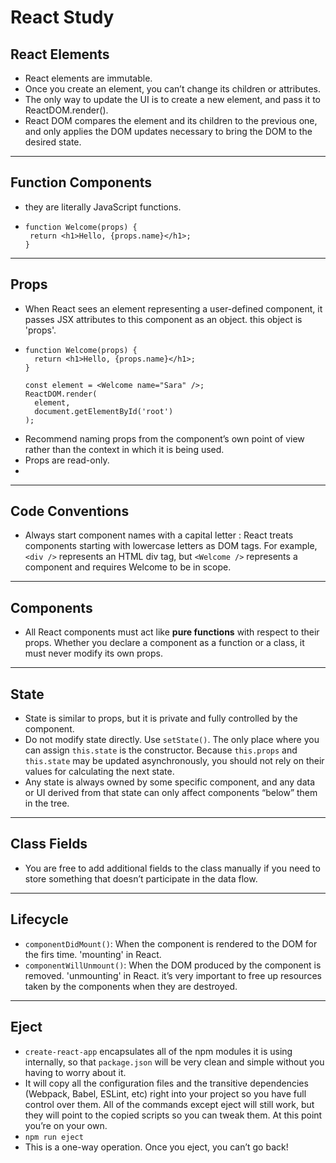 # React Study

## React Elements
 - React elements are immutable. 
 - Once you create an element, you can’t change its children or attributes. 
 - The only way to update the UI is to create a new element, and pass it to ReactDOM.render().
 - React DOM compares the element and its children to the previous one, and only applies the DOM updates necessary to bring the DOM to the desired state.

---

## Function Components
- they are literally JavaScript functions.
- ```JSX
  function Welcome(props) {
   return <h1>Hello, {props.name}</h1>;
  }
  ```

---

## Props
- When React sees an element representing a user-defined component, it passes JSX attributes to this component as an object. this object is 'props'.
- ```JSX
  function Welcome(props) {
    return <h1>Hello, {props.name}</h1>;
  }

  const element = <Welcome name="Sara" />;
  ReactDOM.render(
    element,
    document.getElementById('root')
  );
  ```
- Recommend naming props from the component’s own point of view rather than the context in which it is being used.
- Props are read-only.
- 
---

## Code Conventions
- Always start component names with a capital letter
  : React treats components starting with lowercase letters as DOM tags. For example, ```<div />``` represents an HTML div tag, but ```<Welcome />``` represents a component and requires Welcome to be in scope.

---

## Components
- All React components must act like **pure functions** with respect to their props. Whether you declare a component as a function or a class, it must never modify its own props. 

---

## State
- State is similar to props, but it is private and fully controlled by the component.
- Do not modify state directly. Use ```setState()```. The only place where you can assign ```this.state``` is the constructor. Because ```this.props``` and ```this.state``` may be updated asynchronously, you should not rely on their values for calculating the next state.
- Any state is always owned by some specific component, and any data or UI derived from that state can only affect components “below” them in the tree.

---

## Class Fields
- You are free to add additional fields to the class manually if you need to store something that doesn’t participate in the data flow.

---

## Lifecycle
- ```componentDidMount()```: When the component is rendered to the DOM for the firs time. 'mounting' in React.
- ```componentWillUnmount()```: When the DOM produced by the component is removed. 'unmounting' in React. it’s very important to free up resources taken by the components when they are destroyed.


---

## Eject
- ```create-react-app``` encapsulates all of the npm modules it is using internally, so that ```package.json``` will be very clean and simple without you having to worry about it. 
- It will copy all the configuration files and the transitive dependencies (Webpack, Babel, ESLint, etc) right into your project so you have full control over them. All of the commands except eject will still work, but they will point to the copied scripts so you can tweak them. At this point you’re on your own.
- ```npm run eject```
- This is a one-way operation. Once you eject, you can’t go back!